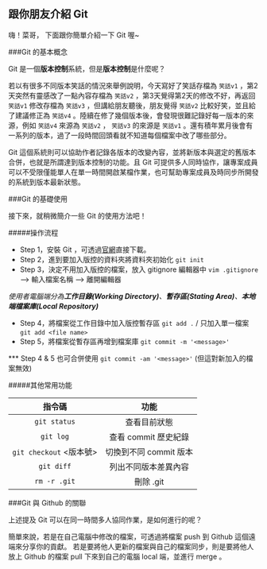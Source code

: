 ## 跟你朋友介紹 Git

嗨！菜哥，
下面跟你簡單介紹一下 Git 喔~

###Git 的基本概念

Git 是一個**版本控制**系統，但是**版本控制**是什麼呢？

若以有很多不同版本笑話的情況來舉例說明，今天寫好了笑話存檔為 `笑話v1` ，第2天突然有靈感改了一點內容存檔為 `笑話v2` ，第3天覺得第2天的修改不好，再返回 `笑話v1` 修改存檔為 `笑話v3` ，但講給朋友聽後，朋友覺得 `笑話v2` 比較好笑，並且給了建議修正為 `笑話v4` 。陸續在修了幾個版本後，會發現很難記錄好每一版本的來源，例如 `笑話v4` 來源為 `笑話v2` ， `笑話v3` 的來源是 `笑話v1` 。還有積年累月後會有一系列的版本，過了一段時間回頭看就不知道每個檔案中改了哪些部分。

Git 這個系統則可以協助作者記錄各版本的改變內容，並將新版本與選定的舊版本合併，也就是所謂達到版本控制的功能。且 Git 可提供多人同時協作，讓專案成員可以不受限僅能單人在單一時間開啟某檔作業，也可幫助專案成員及時同步所開發的系統到版本最新狀態。

###Git 的基礎使用

接下來，就稍微簡介一些 Git 的使用方法吧！

#####操作流程
- Step 1，安裝 Git ，可透過[官網](https://git-scm.com/)直接下載。
- Step 2，進到要加入版控的資料夾將資料夾初始化 `git init`
- Step 3，決定不用加入版控的檔案，放入 gitignore 編輯器中 `vim .gitignore` --> 輸入檔案名稱 <file name> --> 離開編輯器

*使用者電腦端分為**工作目錄(Working Directory)**、**暫存區(Stating Area)**、**本地端檔案庫(Local Repository)***

- Step 4，將檔案從工作目錄中加入版控暫存區 `git add .` / 只加入單一檔案 `git add <file name>`
- Step 5，將檔案從暫存區再增到檔案庫 `git commit -m '<message>'`

*** Step 4 & 5 也可合併使用 `git commit -am '<message>'` (但這對新加入的檔案無效)


#####其他常用功能

|指令碼|功能|
|:------------:|:----------:|
| `git status` | 查看目前狀態|
| `git log`    |查看 commit 歷史紀錄|
| `git checkout` <版本號>|切換到不同 commit 版本|
| `git diff`   |列出不同版本差異內容|
| `rm -r .git` |刪除 .git |


###Git 與 Github 的關聯

上述提及 Git 可以在同一時間多人協同作業，是如何進行的呢？

簡單來說，若是在自己電腦中修改的檔案，可透過將檔案 push 到 Github 這個遠端來分享你的貢獻。
若是要將他人更新的檔案與自己的檔案同步，則是要將他人放上 Github 的檔案 pull 下來到自己的電腦 local 端，並進行 merge 。





